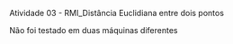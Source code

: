 Atividade 03 - RMI_Distância Euclidiana entre dois pontos

Não foi testado em duas máquinas diferentes
